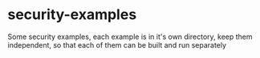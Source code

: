 # security-examples
Some security examples, each example is in it's own directory, keep them independent, so that each of them can be built and run separately
